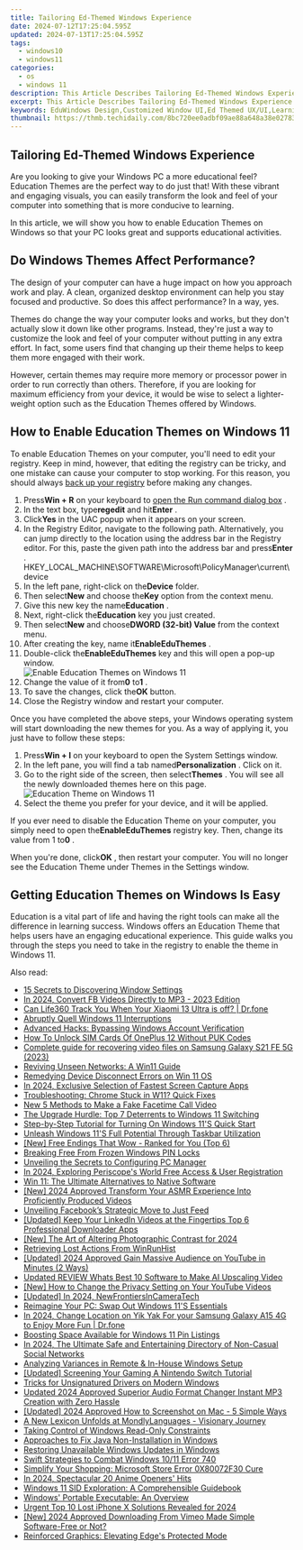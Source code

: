 ```yaml
---
title: Tailoring Ed-Themed Windows Experience
date: 2024-07-12T17:25:04.595Z
updated: 2024-07-13T17:25:04.595Z
tags:
  - windows10
  - windows11
categories:
  - os
  - windows 11
description: This Article Describes Tailoring Ed-Themed Windows Experience
excerpt: This Article Describes Tailoring Ed-Themed Windows Experience
keywords: EduWindows Design,Customized Window UI,Ed Themed UX/UI,Learning Window Interface,Tailored EduAppearance,Themed Windows for Education,UX Ed-Themed Experience
thumbnail: https://thmb.techidaily.com/8bc720ee0adbf09ae88a648a38e027832e102c5d3884a2078035ea55eb60772c.jpg
---
```


## Tailoring Ed-Themed Windows Experience

 Are you looking to give your Windows PC a more educational feel? Education Themes are the perfect way to do just that! With these vibrant and engaging visuals, you can easily transform the look and feel of your computer into something that is more conducive to learning.

 In this article, we will show you how to enable Education Themes on Windows so that your PC looks great and supports educational activities.

## Do Windows Themes Affect Performance?

 The design of your computer can have a huge impact on how you approach work and play. A clean, organized desktop environment can help you stay focused and productive. So does this affect performance? In a way, yes.

 Themes do change the way your computer looks and works, but they don't actually slow it down like other programs. Instead, they're just a way to customize the look and feel of your computer without putting in any extra effort. In fact, some users find that changing up their theme helps to keep them more engaged with their work.

 However, certain themes may require more memory or processor power in order to run correctly than others. Therefore, if you are looking for maximum efficiency from your device, it would be wise to select a lighter-weight option such as the Education Themes offered by Windows.

## How to Enable Education Themes on Windows 11

 To enable Education Themes on your computer, you'll need to edit your registry. Keep in mind, however, that editing the registry can be tricky, and one mistake can cause your computer to stop working. For this reason, you should always [back up your registry](https://www.makeuseof.com/tag/backup-restore-windows-registry/) before making any changes.

1. Press**Win + R** on your keyboard to [open the Run command dialog box](https://www.makeuseof.com/windows-open-run-command-dialog-box/) .
2. In the text box, type**regedit** and hit**Enter** .
3. Click**Yes** in the UAC popup when it appears on your screen.
4. In the Registry Editor, navigate to the following path. Alternatively, you can jump directly to the location using the address bar in the Registry editor. For this, paste the given path into the address bar and press**Enter** .  
HKEY_LOCAL_MACHINE\SOFTWARE\Microsoft\PolicyManager\current\device
5. In the left pane, right-click on the**Device** folder.
6. Then select**New** and choose the**Key** option from the context menu.
7. Give this new key the name**Education** .
8. Next, right-click the**Education** key you just created.
9. Then select**New** and choose**DWORD (32-bit) Value** from the context menu.
10. After creating the key, name it**EnableEduThemes** .
11. Double-click the**EnableEduThemes** key and this will open a pop-up window.  
![Enable Education Themes on Windows 11](https://static1.makeuseofimages.com/wordpress/wp-content/uploads/2023/01/enable-education-themes-on-windows-11.jpg)
12. Change the value of it from**0** to**1** .
13. To save the changes, click the**OK** button.
14. Close the Registry window and restart your computer.

 Once you have completed the above steps, your Windows operating system will start downloading the new themes for you. As a way of applying it, you just have to follow these steps:

1. Press**Win + I** on your keyboard to open the System Settings window.
2. In the left pane, you will find a tab named**Personalization** . Click on it.
3. Go to the right side of the screen, then select**Themes** . You will see all the newly downloaded themes here on this page.  
![Education Theme on Windows 11](https://static1.makeuseofimages.com/wordpress/wp-content/uploads/2023/01/education-theme-on-windows-11.jpg)
4. Select the theme you prefer for your device, and it will be applied.

 If you ever need to disable the Education Theme on your computer, you simply need to open the**EnableEduThemes** registry key. Then, change its value from 1 to**0** .

 When you're done, click**OK** , then restart your computer. You will no longer see the Education Theme under Themes in the Settings window.

## Getting Education Themes on Windows Is Easy

 Education is a vital part of life and having the right tools can make all the difference in learning success. Windows offers an Education Theme that helps users have an engaging educational experience. This guide walks you through the steps you need to take in the registry to enable the theme in Windows 11.


<ins class="adsbygoogle"
     style="display:block"
     data-ad-format="autorelaxed"
     data-ad-client="ca-pub-7571918770474297"
     data-ad-slot="1223367746"></ins>



<ins class="adsbygoogle"
     style="display:block"
     data-ad-client="ca-pub-7571918770474297"
     data-ad-slot="8358498916"
     data-ad-format="auto"
     data-full-width-responsive="true"></ins>



<span class="atpl-alsoreadstyle">Also read:</span>
<div><ul>
<li><a href="https://win11-tips.techidaily.com/15-secrets-to-discovering-window-settings/"><u>15 Secrets to Discovering Window Settings</u></a></li>
<li><a href="https://facebook-clips.techidaily.com/in-2024-convert-fb-videos-directly-to-mp3-2023-edition/"><u>In 2024, Convert FB Videos Directly to MP3 - 2023 Edition</u></a></li>
<li><a href="https://fake-location.techidaily.com/can-life360-track-you-when-your-xiaomi-13-ultra-is-off-drfone-by-drfone-virtual-android/"><u>Can Life360 Track You When Your Xiaomi 13 Ultra is off? | Dr.fone</u></a></li>
<li><a href="https://win11-tips.techidaily.com/abruptly-quell-windows-11-interruptions/"><u>Abruptly Quell Windows 11 Interruptions</u></a></li>
<li><a href="https://win11-tips.techidaily.com/advanced-hacks-bypassing-windows-account-verification/"><u>Advanced Hacks: Bypassing Windows Account Verification</u></a></li>
<li><a href="https://sim-unlock.techidaily.com/how-to-unlock-sim-cards-of-oneplus-12-without-puk-codes-by-drfone-android/"><u>How To Unlock SIM Cards Of OnePlus 12 Without PUK Codes</u></a></li>
<li><a href="https://phone-solutions.techidaily.com/complete-guide-for-recovering-video-files-on-samsung-galaxy-s21-fe-5g-2023-by-fonelab-android-recover-video/"><u>Complete guide for recovering video files on Samsung Galaxy S21 FE 5G (2023)</u></a></li>
<li><a href="https://win11-tips.techidaily.com/reviving-unseen-networks-a-win11-guide/"><u>Reviving Unseen Networks: A Win11 Guide</u></a></li>
<li><a href="https://win11-tips.techidaily.com/remedying-device-disconnect-errors-on-win-11-os/"><u>Remedying Device Disconnect Errors on Win 11 OS</u></a></li>
<li><a href="https://desktop-recording.techidaily.com/in-2024-exclusive-selection-of-fastest-screen-capture-apps/"><u>In 2024, Exclusive Selection of Fastest Screen Capture Apps</u></a></li>
<li><a href="https://win11-tips.techidaily.com/troubleshooting-chrome-stuck-in-w11-quick-fixes/"><u>Troubleshooting: Chrome Stuck in W11? Quick Fixes</u></a></li>
<li><a href="https://ai-video-editing.techidaily.com/new-5-methods-to-make-a-fake-facetime-call-video/"><u>New 5 Methods to Make a Fake Facetime Call Video</u></a></li>
<li><a href="https://win11-tips.techidaily.com/the-upgrade-hurdle-top-7-deterrents-to-windows-11-switching/"><u>The Upgrade Hurdle: Top 7 Deterrents to Windows 11 Switching</u></a></li>
<li><a href="https://win11-tips.techidaily.com/step-by-step-tutorial-for-turning-on-windows-11s-quick-start/"><u>Step-by-Step Tutorial for Turning On Windows 11'S Quick Start</u></a></li>
<li><a href="https://win11-tips.techidaily.com/unleash-windows-11s-full-potential-through-taskbar-utilization/"><u>Unleash Windows 11'S Full Potential Through Taskbar Utilization</u></a></li>
<li><a href="https://youtube-help.techidaily.com/new-free-endings-that-wow-ranked-for-you-top-6/"><u>[New] Free Endings That Wow - Ranked for You (Top 6)</u></a></li>
<li><a href="https://win11-tips.techidaily.com/breaking-free-from-frozen-windows-pin-locks/"><u>Breaking Free From Frozen Windows PIN Locks</u></a></li>
<li><a href="https://win11-tips.techidaily.com/unveiling-the-secrets-to-configuring-pc-manager/"><u>Unveiling the Secrets to Configuring PC Manager</u></a></li>
<li><a href="https://some-knowledge.techidaily.com/in-2024-exploring-periscopes-world-free-access-and-user-registration/"><u>In 2024, Exploring Periscope's World  Free Access & User Registration</u></a></li>
<li><a href="https://win11-tips.techidaily.com/win-11-the-ultimate-alternatives-to-native-software/"><u>Win 11: The Ultimate Alternatives to Native Software</u></a></li>
<li><a href="https://youtube-blog.techidaily.com/024-approved-transform-your-asmr-experience-into-proficiently-produced-videos/"><u>[New] 2024 Approved  Transform Your ASMR Experience Into Proficiently Produced Videos</u></a></li>
<li><a href="https://facebook.techidaily.com/unveiling-facebooks-strategic-move-to-just-feed/"><u>Unveiling Facebook’s Strategic Move to Just Feed</u></a></li>
<li><a href="https://extra-skills.techidaily.com/updated-keep-your-linkedin-videos-at-the-fingertips-top-6-professional-downloader-apps/"><u>[Updated] Keep Your LinkedIn Videos at the Fingertips  Top 6 Professional Downloader Apps</u></a></li>
<li><a href="https://vp-tips.techidaily.com/new-the-art-of-altering-photographic-contrast-for-2024/"><u>[New] The Art of Altering Photographic Contrast for 2024</u></a></li>
<li><a href="https://win11-tips.techidaily.com/retrieving-lost-actions-from-winrunhist/"><u>Retrieving Lost Actions From WinRunHist</u></a></li>
<li><a href="https://youtube-sure.techidaily.com/ed-2024-approved-gain-massive-audience-on-youtube-in-minutes-2-ways/"><u>[Updated] 2024 Approved  Gain Massive Audience on YouTube in Minutes (2 Ways)</u></a></li>
<li><a href="https://ai-video-editing.techidaily.com/updated-review-whats-best-10-software-to-make-ai-upscaling-video/"><u>Updated REVIEW Whats Best 10 Software to Make AI Upscaling Video</u></a></li>
<li><a href="https://facebook-video-share.techidaily.com/new-how-to-change-the-privacy-setting-on-your-youtube-videos/"><u>[New] How to Change the Privacy Setting on Your YouTube Videos</u></a></li>
<li><a href="https://desktop-recording.techidaily.com/updated-in-2024-newfrontiersincameratech/"><u>[Updated] In 2024, NewFrontiersInCameraTech</u></a></li>
<li><a href="https://win11-tips.techidaily.com/reimagine-your-pc-swap-out-windows-11s-essentials/"><u>Reimagine Your PC: Swap Out Windows 11'S Essentials</u></a></li>
<li><a href="https://location-social.techidaily.com/in-2024-change-location-on-yik-yak-for-your-samsung-galaxy-a15-4g-to-enjoy-more-fun-drfone-by-drfone-virtual-android/"><u>In 2024, Change Location on Yik Yak For your Samsung Galaxy A15 4G to Enjoy More Fun | Dr.fone</u></a></li>
<li><a href="https://win11-tips.techidaily.com/boosting-space-available-for-windows-11-pin-listings/"><u>Boosting Space Available for Windows 11 Pin Listings</u></a></li>
<li><a href="https://voice-adjusting.techidaily.com/in-2024-the-ultimate-safe-and-entertaining-directory-of-non-casual-social-networks/"><u>In 2024, The Ultimate Safe and Entertaining Directory of Non-Casual Social Networks</u></a></li>
<li><a href="https://win11-tips.techidaily.com/analyzing-variances-in-remote-and-in-house-windows-setup/"><u>Analyzing Variances in Remote & In-House Windows Setup</u></a></li>
<li><a href="https://screen-video-capture.techidaily.com/updated-screening-your-gaming-a-nintendo-switch-tutorial/"><u>[Updated] Screening Your Gaming  A Nintendo Switch Tutorial</u></a></li>
<li><a href="https://win11-tips.techidaily.com/tricks-for-unsignatured-drivers-on-modern-windows/"><u>Tricks for Unsignatured Drivers on Modern Windows</u></a></li>
<li><a href="https://sound-tweaking.techidaily.com/updated-2024-approved-superior-audio-format-changer-instant-mp3-creation-with-zero-hassle/"><u>Updated 2024 Approved Superior Audio Format Changer Instant MP3 Creation with Zero Hassle</u></a></li>
<li><a href="https://remote-screen-capture.techidaily.com/updated-2024-approved-how-to-screenshot-on-mac-5-simple-ways/"><u>[Updated] 2024 Approved  How to Screenshot on Mac - 5 Simple Ways</u></a></li>
<li><a href="https://mondly-stories.techidaily.com/a-new-lexicon-unfolds-at-mondlylanguages-visionary-journey/"><u>A New Lexicon Unfolds at MondlyLanguages - Visionary Journey</u></a></li>
<li><a href="https://win11-tips.techidaily.com/taking-control-of-windows-read-only-constraints/"><u>Taking Control of Windows Read-Only Constraints</u></a></li>
<li><a href="https://win11-tips.techidaily.com/approaches-to-fix-java-non-installation-in-windows/"><u>Approaches to Fix Java Non-Installation in Windows</u></a></li>
<li><a href="https://win11-tips.techidaily.com/restoring-unavailable-windows-updates-in-windows/"><u>Restoring Unavailable Windows Updates in Windows</u></a></li>
<li><a href="https://win11-tips.techidaily.com/swift-strategies-to-combat-windows-1011-error-740/"><u>Swift Strategies to Combat Windows 10/11 Error 740</u></a></li>
<li><a href="https://win11-tips.techidaily.com/simplify-your-shopping-microsoft-store-error-0x80072f30-cure/"><u>Simplify Your Shopping: Microsoft Store Error 0X80072F30 Cure</u></a></li>
<li><a href="https://extra-guidance.techidaily.com/in-2024-spectacular-20-anime-openers-hits/"><u>In 2024, Spectacular 20 Anime Openers' Hits</u></a></li>
<li><a href="https://win11-tips.techidaily.com/windows-11-sid-exploration-a-comprehensible-guidebook/"><u>Windows 11 SID Exploration: A Comprehensible Guidebook</u></a></li>
<li><a href="https://win11-tips.techidaily.com/windows-portable-executable-an-overview/"><u>Windows' Portable Executable: An Overview</u></a></li>
<li><a href="https://some-approaches.techidaily.com/urgent-top-10-lost-iphone-x-solutions-revealed-for-2024/"><u>Urgent  Top 10 Lost iPhone X Solutions Revealed for 2024</u></a></li>
<li><a href="https://vimeo-videos.techidaily.com/new-2024-approved-downloading-from-vimeo-made-simple-software-free-or-not/"><u>[New] 2024 Approved  Downloading From Vimeo Made Simple  Software-Free or Not?</u></a></li>
<li><a href="https://win11-tips.techidaily.com/reinforced-graphics-elevating-edges-protected-mode/"><u>Reinforced Graphics: Elevating Edge's Protected Mode</u></a></li>
</ul></div>
